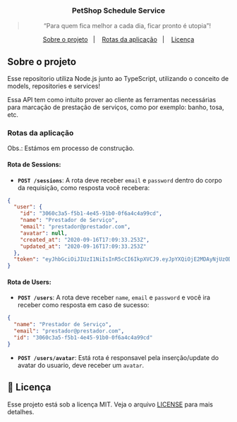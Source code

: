
<!--
<img alt="Banner" src="" />
-->
<h3 align="center">
  PetShop Schedule Service
</h3>

<blockquote align="center">“Para quem fica melhor a cada dia, ficar pronto é utopia”!</blockquote>

<p align="center">
  <a href="#sobre-o-projeto">Sobre o projeto</a>&nbsp;&nbsp;&nbsp;|&nbsp;&nbsp;&nbsp;
  <a href="#rotas-da-aplicação">Rotas da aplicação</a>&nbsp;&nbsp;&nbsp;|&nbsp;&nbsp;&nbsp;
  <a href="#memo-licença">Licença</a>
</p>

## Sobre o projeto

Esse repositorio utiliza Node.js junto ao TypeScript, utilizando o conceito de models, repositories e services!

Essa API tem como intuito prover ao cliente as ferramentas necessárias para marcação de prestação de serviços, como por exemplo: banho, tosa, etc.

### Rotas da aplicação
Obs.: Estámos em processo de construção.

#### Rota de Sessions:
- **`POST /sessions`**: A rota deve receber `email` e `password` dentro do corpo da requisição, como resposta você recebera:

```json
{
  "user": {
    "id": "3060c3a5-f5b1-4e45-91b0-0f6a4c4a99cd",
    "name": "Prestador de Serviço",
    "email": "prestador@prestador.com",
    "avatar": null,
    "created_at": "2020-09-16T17:09:33.253Z",
    "updated_at": "2020-09-16T17:09:33.253Z"
  },
  "token": "eyJhbGciOiJIUzI1NiIsInR5cCI6IkpXVCJ9.eyJpYXQiOjE2MDAyNjUzODIsImV4cCI6MTYwMDM1MTc4Miwic3ViIjoiMzA2MGMzYTUtZjViMS00ZTQ1LTkxYjAtMGY2YTRjNGE5OWNkIn0.o6G7tuYzs3E3FA7WkrtiwiErNkFoDTj_uMsb3ltCilY"
}
```

#### Rota de Users:
- **`POST /users`**: A rota deve receber `name`, `email` e `password` e você ira receber como resposta em caso de sucesso:

```json
{
  "name": "Prestador de Serviço",
  "email": "prestador@prestador.com",
  "id": "3060c3a5-f5b1-4e45-91b0-0f6a4c4a99cd"
}
```
- **`POST /users/avatar`**: Está rota é responsavel pela inserção/update do avatar do usuario, deve receber um `avatar`.


## :memo: Licença

Esse projeto está sob a licença MIT. Veja o arquivo [LICENSE](LICENSE) para mais detalhes.
